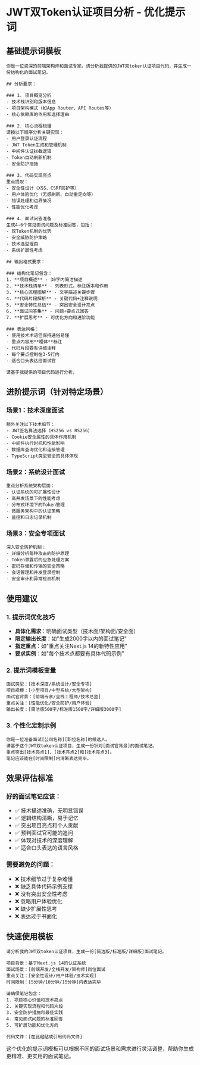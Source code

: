 # JWT双Token认证项目分析 - 优化提示词

## 基础提示词模板

```
你是一位资深的前端架构师和面试专家。请分析我提供的JWT双token认证项目代码，并生成一份结构化的面试笔记。

## 分析要求：

### 1. 项目概览分析
- 技术栈识别和版本信息
- 项目架构模式（如App Router、API Routes等）
- 核心依赖库的作用和选择理由

### 2. 核心流程梳理
请按以下顺序分析关键实现：
- 用户登录认证流程
- JWT Token生成和管理机制
- 中间件认证拦截逻辑
- Token自动刷新机制
- 安全防护措施

### 3. 代码实现亮点
重点提取：
- 安全性设计（XSS、CSRF防护等）
- 用户体验优化（无感刷新、自动重定向等）
- 错误处理和边界情况
- 性能优化考虑

### 4. 面试问答准备
生成4-6个常见面试问题及标准回答，包括：
- 双Token机制的优势
- 安全威胁防护策略
- 技术选型理由
- 系统扩展性考虑

## 输出格式要求：

### 结构化笔记包含：
1. **项目概述** - 30字内简洁描述
2. **技术栈清单** - 列表形式，标注版本和作用
3. **核心流程图解** - 文字描述关键步骤
4. **代码片段解析** - 关键代码+注释说明
5. **安全特性总结** - 突出安全设计亮点
6. **面试问答集** - 问题+要点式回答
7. **扩展思考** - 可优化方向和进阶功能

### 表达风格：
- 使用技术术语但保持通俗易懂
- 重点内容用**粗体**标注
- 代码片段要有详细注释
- 每个要点控制在3-5行内
- 适合口头表达给面试官

请基于我提供的项目代码进行分析。
```

## 进阶提示词（针对特定场景）

### 场景1：技术深度面试
```
额外关注以下技术细节：
- JWT签名算法选择（HS256 vs RS256）
- Cookie安全属性的具体作用机制
- 中间件执行时机和性能影响
- 数据库查询优化和连接管理
- TypeScript类型安全的具体体现
```

### 场景2：系统设计面试
```
重点分析系统架构层面：
- 认证系统的可扩展性设计
- 高并发场景下的性能考虑
- 分布式环境下的Token管理
- 微服务架构中的认证策略
- 监控和日志记录机制
```

### 场景3：安全专项面试
```
深入安全防护机制：
- 详细分析每种攻击的防护原理
- Token泄露后的应急处理方案
- 密码存储和传输的安全策略
- 会话管理和并发登录控制
- 安全审计和异常检测机制
```

## 使用建议

### 1. 提示词优化技巧
- **具体化需求**：明确面试类型（技术面/架构面/安全面）
- **限定输出长度**：如"生成2000字以内的面试笔记"
- **指定重点**：如"重点关注Next.js 14的新特性应用"
- **要求实例**：如"每个技术点都要有具体代码示例"

### 2. 提示词模板变量
```
面试类型：[技术深度/系统设计/安全专项]
项目规模：[小型项目/中型系统/大型架构]
面试官背景：[前端专家/全栈工程师/技术总监]
重点关注：[性能优化/安全防护/用户体验]
输出长度：[简洁版500字/标准版1500字/详细版3000字]
```

### 3. 个性化定制示例
```
你是一位准备面试[公司名称][职位名称]的候选人。
请基于这个JWT双token认证项目，生成一份针对[面试官背景]的面试笔记。
重点突出[技术亮点1]、[技术亮点2]和[技术亮点3]。
笔记应该能在[时间限制]内清晰表达完毕。
```

## 效果评估标准

### 好的面试笔记应该：
- ✅ 技术描述准确，无明显错误
- ✅ 逻辑结构清晰，易于记忆
- ✅ 突出项目亮点和个人贡献
- ✅ 预判面试官可能的追问
- ✅ 体现对技术的深度理解
- ✅ 适合口头表达的语言风格

### 需要避免的问题：
- ❌ 技术细节过于复杂难懂
- ❌ 缺乏具体代码示例支撑
- ❌ 没有突出安全性考虑
- ❌ 忽略用户体验优化
- ❌ 缺少扩展性思考
- ❌ 表达过于书面化

## 快速使用模板

```
请分析我的JWT双token认证项目，生成一份[简洁版/标准版/详细版]面试笔记。

项目背景：基于Next.js 14的认证系统
面试场景：[前端开发/全栈开发/架构师]岗位面试
重点关注：[安全性设计/用户体验/技术实现]
时间限制：[5分钟/10分钟/15分钟]内表达完毕

请确保笔记包含：
1. 项目核心价值和技术亮点
2. 关键实现流程和代码片段
3. 安全防护措施和最佳实践
4. 常见面试问题的标准回答
5. 可扩展功能和优化方向

代码文件：[在此粘贴或引用代码文件]
```

这个优化的提示词模板可以根据不同的面试场景和需求进行灵活调整，帮助你生成更精准、更实用的面试笔记。
